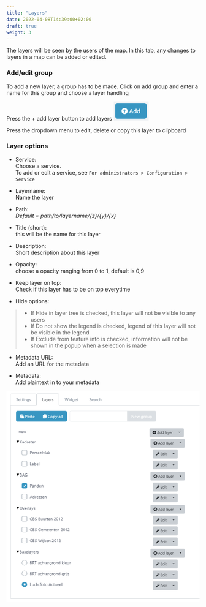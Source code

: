 ```yaml
---
title: "Layers"
date: 2022-04-08T14:39:00+02:00
draft: true
weight: 3
---
```


The layers will be seen by the users of the map. In this tab, any changes to layers in a map can be added or edited.&nbsp;  

### Add/edit group
To add a new layer, a group has to be made. Click on add group and enter a name for this group and choose a layer handling

Press the + add layer button to add layers ![mapinfo](https://github.com/mapgallery/manual/blob/main/static/images/addknop.PNG?raw=true)

Press the dropdown menu to edit, delete or copy this layer to clipboard



### Layer options
- Service: &nbsp;  
Choose a service. &nbsp;  
To add or edit a service, see `For administrators > Configuration > Service`

- Layername:&nbsp;  
Name the layer

- Path:&nbsp;  
*Default = path/to/layername/{z}/{y}/{x}*

- Title (short): &nbsp;  
this will be the name for this layer

- Description:&nbsp;  
Short description about this layer

- Opacity: &nbsp;  
choose a opacity ranging from 0 to 1, default is 0,9&nbsp;  

- Keep layer on top:&nbsp;  
Check if this layer has to be on top everytime

- Hide options: &nbsp;  

> - If Hide in layer tree is checked, this layer will not be visible to any users
> - If Do not show the legend is checked, legend of this layer will not be visible in the legend
> - If Exclude from feature info is checked, information will not be shown in the popup when a selection is made

- Metadata URL: &nbsp;  
Add an URL for the metadata

- Metadata: &nbsp;  
Add plaintext in to your metadata


![mapinfo](https://github.com/mapgallery/manual/blob/main/static/images/layers.PNG?raw=true)